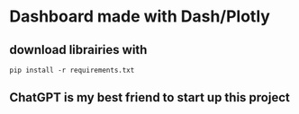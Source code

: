 # Dashboard made with Dash/Plotly

## download librairies with
```
pip install -r requirements.txt
```

## ChatGPT is my best friend to start up this project
